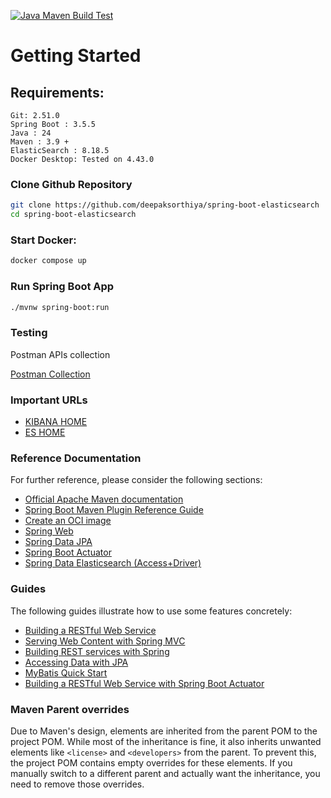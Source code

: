 [![Java Maven Build Test](https://github.com/deepaksorthiya/spring-boot-elasticsearch/actions/workflows/maven-build.yml/badge.svg)](https://github.com/deepaksorthiya/spring-boot-elasticsearch/actions/workflows/maven.yml)

# Getting Started

## Requirements:

```
Git: 2.51.0
Spring Boot : 3.5.5
Java : 24
Maven : 3.9 +
ElasticSearch : 8.18.5
Docker Desktop: Tested on 4.43.0
```

### Clone Github Repository

```bash
git clone https://github.com/deepaksorthiya/spring-boot-elasticsearch
cd spring-boot-elasticsearch
```

### Start Docker:

```bash
docker compose up
```

### Run Spring Boot App

```bash
./mvnw spring-boot:run
```

### Testing

Postman APIs collection

[Postman Collection](https://www.postman.com/deepaksorthiya/workspace/public-ws/collection/12463530-60865d80-e4fd-46fc-88bc-d73528446e3c?action=share&creator=12463530&active-environment=12463530-55c10ebe-548f-4c1b-a5ec-4d4ed996c033)

### Important URLs

* [KIBANA HOME](http://localhost:5601)
* [ES HOME](http://localhost:9200)

### Reference Documentation

For further reference, please consider the following sections:

* [Official Apache Maven documentation](https://maven.apache.org/guides/index.html)
* [Spring Boot Maven Plugin Reference Guide](https://docs.spring.io/spring-boot/maven-plugin)
* [Create an OCI image](https://docs.spring.io/spring-boot/maven-plugin/build-image.html)
* [Spring Web](https://docs.spring.io/spring-boot/reference/web/servlet.html)
* [Spring Data JPA](https://docs.spring.io/spring-boot/reference/data/sql.html#data.sql.jpa-and-spring-data)
* [Spring Boot Actuator](https://docs.spring.io/spring-boot/reference/actuator/index.html)
* [Spring Data Elasticsearch (Access+Driver)](https://docs.spring.io/spring-boot/reference/data/nosql.html#data.nosql.elasticsearch)

### Guides

The following guides illustrate how to use some features concretely:

* [Building a RESTful Web Service](https://spring.io/guides/gs/rest-service/)
* [Serving Web Content with Spring MVC](https://spring.io/guides/gs/serving-web-content/)
* [Building REST services with Spring](https://spring.io/guides/tutorials/rest/)
* [Accessing Data with JPA](https://spring.io/guides/gs/accessing-data-jpa/)
* [MyBatis Quick Start](https://github.com/mybatis/spring-boot-starter/wiki/Quick-Start)
* [Building a RESTful Web Service with Spring Boot Actuator](https://spring.io/guides/gs/actuator-service/)

### Maven Parent overrides

Due to Maven's design, elements are inherited from the parent POM to the project POM.
While most of the inheritance is fine, it also inherits unwanted elements like `<license>` and `<developers>` from the
parent.
To prevent this, the project POM contains empty overrides for these elements.
If you manually switch to a different parent and actually want the inheritance, you need to remove those overrides.